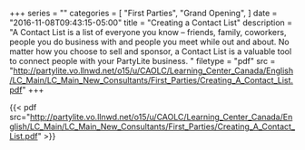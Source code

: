 +++
series = ""
categories = [
  "First Parties",
  "Grand Opening",
]
date = "2016-11-08T09:43:15-05:00"
title = "Creating a Contact List"
description = "A Contact List is a list of everyone you know – friends, family, coworkers, people you do business with and people you meet while out and about. No matter how you choose to sell and sponsor, a Contact List is a valuable tool to connect people with your PartyLite business. "
filetype = "pdf"
src = "http://partylite.vo.llnwd.net/o15/u/CAOLC/Learning_Center_Canada/English/LC_Main/LC_Main_New_Consultants/First_Parties/Creating_A_Contact_List.pdf"
+++

{{< pdf src="http://partylite.vo.llnwd.net/o15/u/CAOLC/Learning_Center_Canada/English/LC_Main/LC_Main_New_Consultants/First_Parties/Creating_A_Contact_List.pdf" >}}
